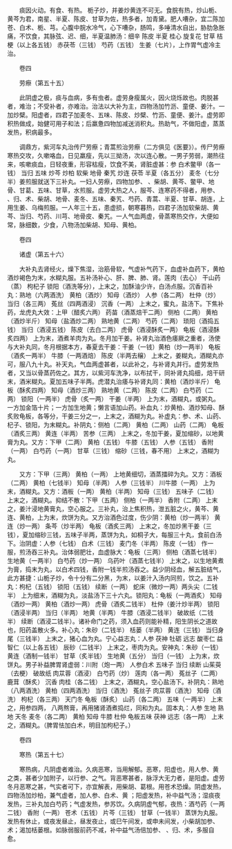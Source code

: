 <!-- { "loadSidebar": true } -->
　　痰因火动。有食、有热。 栀子炒，并姜炒黄连不可无。食脘有热，炒山栀、黄芩为君，南星、半夏、陈皮、甘草为佐，热多者，加青黛。肥人嘈杂，宜二陈加苍、白术、栀、芎。心腹中脘水冷气，心下嘈杂，肠鸣，多唾清水自出，胁肋急胀痛，不饮食，其脉弦、迟、细，半夏温肺汤：细辛 陈皮 半夏 桂心 旋复花 甘草 桔梗（以上各五钱） 赤茯苓（三钱） 芍药（五钱） 生姜（七片），上作胃气虚冷主治。

　　卷四

　　劳瘵（第五十五）

　　此阴虚之极，痰与血病，多有虫者。虚劳身瘦属火，因火烧烁故也。肉脱甚者，难治；不受补者，亦难治。治法以大补为主，四物汤加竹沥、童便、姜汁。一加炒檗。阳虚者，四君子加麦冬、五味、陈皮、炒檗、竹沥、童便、姜汁。虚劳即积热做成，始健可用子和法；后羸惫四物加减送消积丸。热助气，不做阳虚，蒸蒸发热，积病最多。

　　调鼎方，紫河车丸治传尸劳瘵；青蒿煎治劳瘵（二方俱见《医要》）。传尸劳瘵寒热交攻，久嗽咯血，日见羸瘦，先以三拗汤，次以连心散。一男子劳弱，潮热往来，咳嗽痰血，日轻夜重，形容枯瘦，饮食不美，肾脏虚甚：参 白术鳖甲（各一钱） 当归 五味 炒芩 炒柏 软柴 地骨 秦艽 炒连 茯苓 半夏（各五分） 麦冬（七分半）姜煎服就送下三补丸。一妇人劳瘵，四物加参、 、柴胡、黄芩、鳖甲、地骨、甘葛、五味、甘草，水煎服。虚劳大热之人，服芩、连寒药不得者，用参、 、归、术、柴胡、地骨、麦冬、五味、秦艽、芍药、青蒿、半夏、甘草、胡连，上用生姜、乌梅煎服。一人年三十五，患虚损，朝寒暮热，四君子汤加软柴胡、黄芩、当归、芍药、川芎、地骨皮、秦艽。一人气血两虚，骨蒸寒热交作，大便如常，脉细数，少食，八物汤加柴胡、知母、黄柏。

　　卷四

　　诸虚（第五十六）

　　大补丸去肾经火，燥下焦湿，治筋骨软，气虚补气药下，血虚补血药下，黄柏酒炒褐色为末，水糊丸服。五补汤补心、肝、脾、肺、肾。莲肉（去心） 干山药（蒸） 枸杞子 锁阳（酒洗等分），上末之，加酥油少许，白汤点服。沉香百补丸：熟地（六两酒洗） 黄柏（酒炒） 知母（酒炒） 人参（各二两） 杜仲（炒） 当归（各三两） 菟丝（四两酒浸） 沉香（一两） 上末之，蜜丸，盐汤下。下焦补药，龙虎丸大效：上甲（醋炙六两） 药苗（酒蒸焙干二两） 侧柏（二两） 黄柏（酒炒半斤） 知母（盐酒炒二两） 熟地黄（二两） 芍药（二两） 琐阳（酒捣五钱） 当归（酒浸五钱） 陈皮（去白二两） 虎骨（酒浸酥炙一两） 龟板（酒浸酥炙四两） 上为末，酒煮羊肉为丸。冬月加干姜。补肾丸治酒色痿厥之重者，汤使与大补丸同，冬月根据本方，春夏去干姜：干姜（一钱）黄柏（炒一两半） 龟板（酒炙一两半） 牛膝（一两酒焙） 陈皮（半两去穣） 上末之，姜糊丸，酒糊丸亦可，服八九十丸。补天丸，气血两虚甚者，以此补之，与补肾丸并行。虚劳发热者，又当以骨蒸药佐之。其方，以紫河车洗净，以布拭干，同补肾丸捣细，焙干研末，酒米糊丸。夏加五味子半两。虎潜丸治痿与补肾丸同：黄柏（酒炒半斤） 龟板（酥炙四两） 知母（酒炒三两） 熟地黄（二两） 陈皮（二两） 白芍药（二两） 锁阳（一两半） 虎骨（炙一两） 干姜（半两） 上为末，酒糊丸，或粥丸。一方加金箔十片；一方加生地黄；懒言语加山药。补血丸：炒黄柏、酒炒知母、酥炙败龟板，各等分，干姜三分之一，上末之，酒糊为丸。补虚丸：参、术、山药、杞子、锁阳，为末糊丸。补阴丸：侧柏（二两） 黄柏（二两） 山药（二两） 龟板（酒炙三两） 黄连（半两） 苦参（三两） 上末之，冬加干姜，夏加缩砂，以地黄膏为丸。又方：下甲（二两） 黄柏（五钱） 牛膝（五钱） 人参（五钱） 香附（一两） 白芍药（一两） 甘草（三钱） 缩砂（三钱，春不用） 上末之，酒糊为丸。

　　又方：下甲（三两） 黄柏（一两） 上地黄细切，酒蒸擂碎为丸。又方：酒板（二两） 黄柏（七钱半） 知母（半两） 人参（三钱半） 川牛膝（一两） 上为末，酒糊丸。又方：酒板（一两） 黄柏（半两） 知母（三钱） 五味子（二钱） 上末之，酒糊丸。抑结不散：下甲（五两） 侧柏（一两半） 香附（二两） 上末之，姜汁浸地黄膏丸，空心服之。三补丸，治上焦积热，泄五脏之火，黄芩、黄连、黄柏，上为末，炊饼为丸。又方治酒色过度，伤少阴：黄柏（炒一两半） 黄连（炒一两） 条芩（炒半两） 龟板（酒炙三两） 上末之，冬加炒黑干姜（三钱），夏加缩砂三钱，五味子半两，蒸饼为丸，如桐子大，每服三十丸，食前白汤下。治阴虚：人参（七钱） 白术（三钱） 麦门冬（半两） 陈皮（一钱） 作一服，煎汤吞三补丸。治体弱肥壮，血虚脉大：龟板（三两） 侧柏（酒蒸七钱半） 生地黄（一两半） 白芍药（炒一两） 乌药叶（酒蒸七钱半） 上末之，以生地黄煮为膏，捣末为丸，以白术四钱，香附一钱半煎汤吞之。益少阴经血，解五脏结气，此方甚捷：山栀子炒，令十分有二分黑，为末，以姜汁入汤内同煎，饮之。五补丸：枸杞（五钱） 锁阳（五钱） 续断（一两） 蛇床（微炒一两）两头尖（二钱半） 上为细末，酒糊为丸，淡盐汤下三十六丸。锁阳丸：龟板（一两酒炙） 知母（酒炒一两） 黄柏（酒炒一两） 虎骨（酒炙二钱半） 杜仲（姜汁炒半两） 锁阳（酒浸半两） 当归（半两） 地黄（半两） 牛膝（酒浸二钱半） 破故纸（二钱半） 续断（酒浸二钱半）。诸补命门之药，须入血药则能补精，阳生阴长之道故也，阳药盖散火多。补心丸：朱砂（二钱半） 栝蒌（半两） 黄连（三钱） 当归身尾（三钱半） 上末之，猪心血为丸。宁心益志丸：人参 茯神 牡砺 远志 酸枣仁 益智仁（以上各五钱） 辰砂（二钱半） 上末之，枣肉为丸。安神丸：朱砂（一钱） 黄连（酒制一钱半） 甘草（炙半钱） 生地黄（五分） 当归（一钱） 上为末，炊饼丸。男子补益脾胃肾虚弱：川附（炮一两） 人参白术 五味子 当归 续断 山茱萸（去梗） 破故纸 肉苁蓉（酒浸） 白芍药（炒） 莲肉（各一两） 菟丝子（二两） 鹿茸（酥炙） 沉香 肉桂（各二钱） 上末之，酒糊丸，空心盐汤下。补阴丸：熟地（八两酒洗） 黄柏（四两酒洗） 当归（酒洗） 菟丝子 肉苁蓉（酒洗） 知母（酒洗） 枸杞（各三两） 天门冬 龟板（酥炙） 山药（各二两） 五味（一两半） 上末之，用参四两， 八两熬膏，再用猪肾酒煮捣烂，同和为丸。固本丸：人参 生地 熟地 天冬 麦冬（各二两） 黄柏 知母 牛膝 杜仲 龟板五味 茯神 远志（各一两） 上末之，酒糊丸。（脾胃怯加白术，明目加枸杞子。）

　　卷四

　　寒热（第五十七）

　　寒热病，凡阴虚者难治。久病恶寒，当用解郁。恶寒，阳虚也，用人参、黄 之类，甚者少加附子，以行参、之气。背恶寒甚者，脉浮大无力者，是阳虚。虚劳冬月恶寒之甚，气实者可下，亦宜解表，用柴胡、葛根。用苍术恐燥。阴虚发热，四物汤加炒柏，兼气虚者，加人参、白术、黄 ；阳虚发热，补中益气汤；湿痰夜发热，三补丸加白芍药；气虚发热，参苏饮。久病阴虚气郁，夜热：酒芍药（一两二钱） 香附（一两） 苍术（五钱） 片芩（三钱） 甘草（一钱半） 蒸饼为丸服。发热有休止，或夜发昼止，昼发夜止，或巳午间发，或申未间发，小柴胡加参、术；渴加栝蒌根。如脉弱服前药不减，补中益气汤倍加参、 、归、术，多服自愈。

